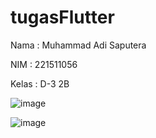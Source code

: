 # tugasFlutter
Nama : Muhammad Adi Saputera

NIM : 221511056

Kelas : D-3 2B

![image](https://github.com/adi94958/tugasFlutter/assets/117360640/83b0fec9-7191-4893-8f05-1b4c7accd1c5)

![image](https://github.com/adi94958/tugasFlutter/assets/117360640/965c2815-148e-4c3b-b137-70b2b62f3131)
